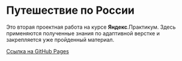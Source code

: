 # Путешествие по России

Это вторая проектная работа на курсе **Яндекс**.Практикум.
Здесь применяются полученные знания по адаптивной верстке и закрепляется уже пройденный материал. 

[Ссылка на GitHub Pages](https://zhukek.github.io/russian-travel/index.html)